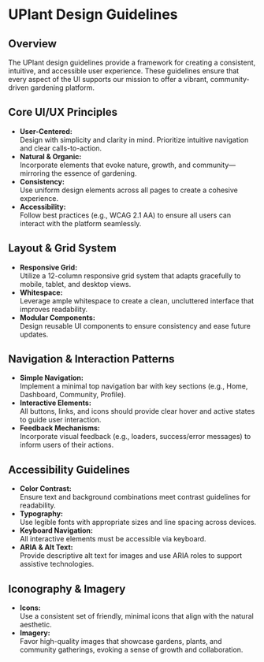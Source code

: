 # UPlant Design Guidelines

## Overview
The UPlant design guidelines provide a framework for creating a consistent, intuitive, and accessible user experience. These guidelines ensure that every aspect of the UI supports our mission to offer a vibrant, community-driven gardening platform.

## Core UI/UX Principles
- **User-Centered:**  
  Design with simplicity and clarity in mind. Prioritize intuitive navigation and clear calls-to-action.
- **Natural & Organic:**  
  Incorporate elements that evoke nature, growth, and community—mirroring the essence of gardening.
- **Consistency:**  
  Use uniform design elements across all pages to create a cohesive experience.
- **Accessibility:**  
  Follow best practices (e.g., WCAG 2.1 AA) to ensure all users can interact with the platform seamlessly.

## Layout & Grid System
- **Responsive Grid:**  
  Utilize a 12-column responsive grid system that adapts gracefully to mobile, tablet, and desktop views.
- **Whitespace:**  
  Leverage ample whitespace to create a clean, uncluttered interface that improves readability.
- **Modular Components:**  
  Design reusable UI components to ensure consistency and ease future updates.

## Navigation & Interaction Patterns
- **Simple Navigation:**  
  Implement a minimal top navigation bar with key sections (e.g., Home, Dashboard, Community, Profile).
- **Interactive Elements:**  
  All buttons, links, and icons should provide clear hover and active states to guide user interaction.
- **Feedback Mechanisms:**  
  Incorporate visual feedback (e.g., loaders, success/error messages) to inform users of their actions.

## Accessibility Guidelines
- **Color Contrast:**  
  Ensure text and background combinations meet contrast guidelines for readability.
- **Typography:**  
  Use legible fonts with appropriate sizes and line spacing across devices.
- **Keyboard Navigation:**  
  All interactive elements must be accessible via keyboard.
- **ARIA & Alt Text:**  
  Provide descriptive alt text for images and use ARIA roles to support assistive technologies.

## Iconography & Imagery
- **Icons:**  
  Use a consistent set of friendly, minimal icons that align with the natural aesthetic.
- **Imagery:**  
  Favor high-quality images that showcase gardens, plants, and community gatherings, evoking a sense of growth and collaboration.
